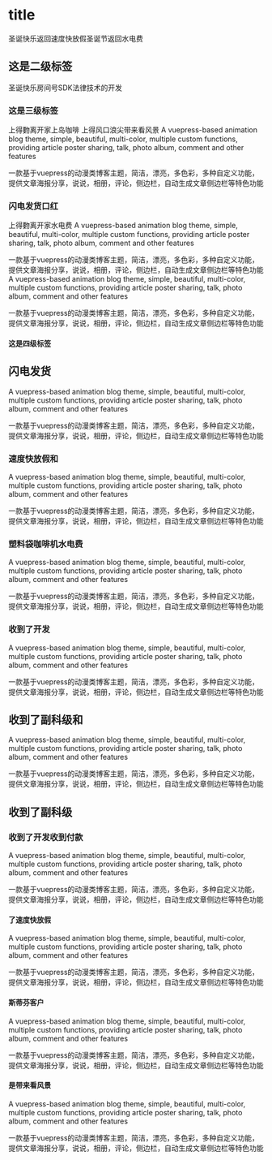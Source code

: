 # title
圣诞快乐返回速度快放假圣诞节返回水电费


## 这是二级标签
圣诞快乐房间号SDK法律技术的开发

### 这是三级标签
上得覅离开家上岛咖啡
上得风口浪尖带来看风景
A vuepress-based animation blog theme, simple, beautiful, multi-color, multiple custom functions, providing article poster sharing, talk, photo album, comment and other features

一款基于vuepress的动漫类博客主题，简洁，漂亮，多色彩，多种自定义功能，提供文章海报分享，说说，相册，评论，侧边栏，自动生成文章侧边栏等特色功能

### 闪电发货口红
上得覅离开家水电费
A vuepress-based animation blog theme, simple, beautiful, multi-color, multiple custom functions, providing article poster sharing, talk, photo album, comment and other features

一款基于vuepress的动漫类博客主题，简洁，漂亮，多色彩，多种自定义功能，提供文章海报分享，说说，相册，评论，侧边栏，自动生成文章侧边栏等特色功能
A vuepress-based animation blog theme, simple, beautiful, multi-color, multiple custom functions, providing article poster sharing, talk, photo album, comment and other features

一款基于vuepress的动漫类博客主题，简洁，漂亮，多色彩，多种自定义功能，提供文章海报分享，说说，相册，评论，侧边栏，自动生成文章侧边栏等特色功能

#### 这是四级标签


## 闪电发货
A vuepress-based animation blog theme, simple, beautiful, multi-color, multiple custom functions, providing article poster sharing, talk, photo album, comment and other features

一款基于vuepress的动漫类博客主题，简洁，漂亮，多色彩，多种自定义功能，提供文章海报分享，说说，相册，评论，侧边栏，自动生成文章侧边栏等特色功能

### 速度快放假和
A vuepress-based animation blog theme, simple, beautiful, multi-color, multiple custom functions, providing article poster sharing, talk, photo album, comment and other features

一款基于vuepress的动漫类博客主题，简洁，漂亮，多色彩，多种自定义功能，提供文章海报分享，说说，相册，评论，侧边栏，自动生成文章侧边栏等特色功能

### 塑料袋咖啡机水电费
A vuepress-based animation blog theme, simple, beautiful, multi-color, multiple custom functions, providing article poster sharing, talk, photo album, comment and other features

一款基于vuepress的动漫类博客主题，简洁，漂亮，多色彩，多种自定义功能，提供文章海报分享，说说，相册，评论，侧边栏，自动生成文章侧边栏等特色功能

### 收到了开发
A vuepress-based animation blog theme, simple, beautiful, multi-color, multiple custom functions, providing article poster sharing, talk, photo album, comment and other features

一款基于vuepress的动漫类博客主题，简洁，漂亮，多色彩，多种自定义功能，提供文章海报分享，说说，相册，评论，侧边栏，自动生成文章侧边栏等特色功能

## 收到了副科级和
A vuepress-based animation blog theme, simple, beautiful, multi-color, multiple custom functions, providing article poster sharing, talk, photo album, comment and other features

一款基于vuepress的动漫类博客主题，简洁，漂亮，多色彩，多种自定义功能，提供文章海报分享，说说，相册，评论，侧边栏，自动生成文章侧边栏等特色功能
## 收到了副科级
### 收到了开发收到付款
A vuepress-based animation blog theme, simple, beautiful, multi-color, multiple custom functions, providing article poster sharing, talk, photo album, comment and other features

一款基于vuepress的动漫类博客主题，简洁，漂亮，多色彩，多种自定义功能，提供文章海报分享，说说，相册，评论，侧边栏，自动生成文章侧边栏等特色功能

#### 了速度快放假
A vuepress-based animation blog theme, simple, beautiful, multi-color, multiple custom functions, providing article poster sharing, talk, photo album, comment and other features

一款基于vuepress的动漫类博客主题，简洁，漂亮，多色彩，多种自定义功能，提供文章海报分享，说说，相册，评论，侧边栏，自动生成文章侧边栏等特色功能

#### 斯蒂芬客户
A vuepress-based animation blog theme, simple, beautiful, multi-color, multiple custom functions, providing article poster sharing, talk, photo album, comment and other features

一款基于vuepress的动漫类博客主题，简洁，漂亮，多色彩，多种自定义功能，提供文章海报分享，说说，相册，评论，侧边栏，自动生成文章侧边栏等特色功能

#### 是带来看风景
A vuepress-based animation blog theme, simple, beautiful, multi-color, multiple custom functions, providing article poster sharing, talk, photo album, comment and other features

一款基于vuepress的动漫类博客主题，简洁，漂亮，多色彩，多种自定义功能，提供文章海报分享，说说，相册，评论，侧边栏，自动生成文章侧边栏等特色功能